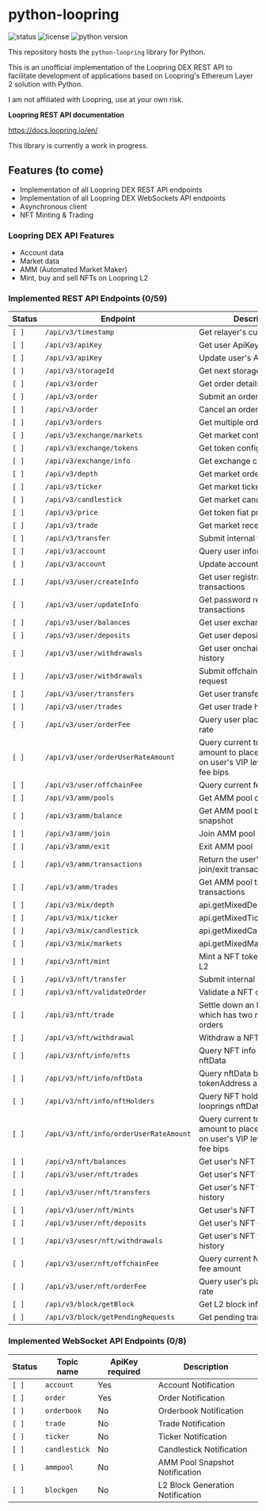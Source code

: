 # python-loopring

![status](https://img.shields.io/badge/status-work%20in%20progress-yellow) ![license](https://img.shields.io/badge/license-MIT-green) ![python version](https://img.shields.io/badge/python->%203.6-blue)

This repository hosts the `python-loopring` library for Python.

This is an unofficial implementation of the Loopring DEX REST API to facilitate development of applications based on Loopring's Ethereum Layer 2 solution with Python.

I am not affiliated with Loopring, use at your own risk.

**Loopring REST API documentation**

https://docs.loopring.io/en/

This library is currently a work in progress.

## Features (to come)

- Implementation of all Loopring DEX REST API endpoints
- Implementation of all Loopring DEX WebSockets API endpoints
- Asynchronous client
- NFT Minting & Trading

### Loopring DEX API Features

- Account data
- Market data
- AMM (Automated Market Maker)
- Mint, buy and sell NFTs on Loopring L2

### Implemented REST API Endpoints (0/59)

| Status  | Endpoint | Description | Method |
| ------- | -------- | ----------- | ------ |
| `[ ]` | `/api/v3/timestamp` | Get relayer's current time | GET |
| `[ ]` | `/api/v3/apiKey` | Get user ApiKey | GET |
| `[ ]` | `/api/v3/apiKey` | Update user's ApiKey | POST |
| `[ ]` | `/api/v3/storageId` | Get next storage ID | GET |
| `[ ]` | `/api/v3/order` | Get order details | GET |
| `[ ]` | `/api/v3/order` | Submit an order | POST |
| `[ ]` | `/api/v3/order` | Cancel an order | DELETE |
| `[ ]` | `/api/v3/orders` | Get multiple orders | GET |
| `[ ]` | `/api/v3/exchange/markets` | Get market configurations | GET |
| `[ ]` | `/api/v3/exchange/tokens` | Get token configurations | GET |
| `[ ]` | `/api/v3/exchange/info` | Get exchange configurations | GET |
| `[ ]` | `/api/v3/depth` | Get market orderbook | GET |
| `[ ]` | `/api/v3/ticker` | Get market ticker | GET |
| `[ ]` | `/api/v3/candlestick` | Get market candlestick | GET |
| `[ ]` | `/api/v3/price` | Get token fiat prices | GET |
| `[ ]` | `/api/v3/trade` | Get market recent trades | GET |
| `[ ]` | `/api/v3/transfer` | Submit internal transfer | POST |
| `[ ]` | `/api/v3/account` | Query user information | GET |
| `[ ]` | `/api/v3/account` | Update account EDDSA key | POST |
| `[ ]` | `/api/v3/user/createInfo` | Get user registration transactions | GET |
| `[ ]` | `/api/v3/user/updateInfo` | Get password reset transactions | GET |
| `[ ]` | `/api/v3/user/balances` | Get user exchange balances | GET |
| `[ ]` | `/api/v3/user/deposits` | Get user deposit history | GET |
| `[ ]` | `/api/v3/user/withdrawals` | Get user onchain withdrawal history | GET |
| `[ ]` | `/api/v3/user/withdrawals` | Submit offchain withdrawal request | GET |
| `[ ]` | `/api/v3/user/transfers` | Get user transfer list | GET |
| `[ ]` | `/api/v3/user/trades` | Get user trade history | GET |
| `[ ]` | `/api/v3/user/orderFee` | Query user place order fee rate | GET |
| `[ ]` | `/api/v3/user/orderUserRateAmount` | Query current token minimum amount to place order based on user's VIP level and max fee bips | GET |
| `[ ]` | `/api/v3/user/offchainFee` | Query current fee amount | GET |
| `[ ]` | `/api/v3/amm/pools` | Get AMM pool configurations | GET |
| `[ ]` | `/api/v3/amm/balance` | Get AMM pool balance snapshot | GET |
| `[ ]` | `/api/v3/amm/join` | Join AMM pool | POST |
| `[ ]` | `/api/v3/amm/exit` | Exit AMM pool | POST |
| `[ ]` | `/api/v3/amm/transactions` | Return the user's AMM join/exit transactions | GET |
| `[ ]` | `/api/v3/amm/trades` | Get AMM pool trade transactions | GET |
| `[ ]` | `/api/v3/mix/depth` | api.getMixedDepth.value | GET |
| `[ ]` | `/api/v3/mix/ticker` | api.getMixedTicker.value | GET |
| `[ ]` | `/api/v3/mix/candlestick` | api.getMixedCandlestick.value | GET |
| `[ ]` | `/api/v3/mix/markets` | api.getMixedMarkets.value | GET |
| `[ ]` | `/api/v3/nft/mint` | Mint a NFT token on Loopring L2 | POST |
| `[ ]` | `/api/v3/nft/transfer` | Submit internal NFT transfer | POST |
| `[ ]` | `/api/v3/nft/validateOrder` | Validate a NFT order | POST |
| `[ ]` | `/api/v3/nft/trade` | Settle down an NFT trade which has two matched orders | POST |
| `[ ]` | `/api/v3/nft/withdrawal` | Withdraw a NFT token | POST |
| `[ ]` | `/api/v3/nft/info/nfts` | Query NFT info by looprings nftData | GET |
| `[ ]` | `/api/v3/nft/info/nftData` | Query nftData by minter, tokenAddress and nftID | GET |
| `[ ]` | `/api/v3/nft/info/nftHolders` | Query NFT holders by looprings nftData | GET |
| `[ ]` | `/api/v3/nft/info/orderUserRateAmount` | Query current token minimum amount to place order based on user's VIP level and max fee bips | GET |
| `[ ]` | `/api/v3/nft/balances` | Get user's NFT balance | GET |
| `[ ]` | `/api/v3/user/nft/trades` | Get user's NFT trade list | GET |
| `[ ]` | `/api/v3/user/nft/transfers` | Get user's NFT transfer history | GET |
| `[ ]` | `/api/v3/user/nft/mints` | Get user's NFT mint history | GET |
| `[ ]` | `/api/v3/user/nft/deposits` | Get user's NFT deposit history | GET |
| `[ ]` | `/api/v3/usesr/nft/withdrawals` | Get user's NFT withdrawal history | GET |
| `[ ]` | `/api/v3/user/nft/offchainFee` | Query current NFT requests fee amount | GET |
| `[ ]` | `/api/v3/user/nft/orderFee` | Query user's place order fee rate | GET |
| `[ ]` | `/api/v3/block/getBlock` | Get L2 block info | GET |
| `[ ]` | `/api/v3/block/getPendingRequests` | Get pending transactions | GET |

### Implemented WebSocket API Endpoints (0/8)

| Status  | Topic name | ApiKey required | Description |
| ------- | ---------- | --------------- | ----------- |
| `[ ]` | `account` | Yes | Account Notification |
| `[ ]` | `order` | Yes | Order Notification |
| `[ ]` | `orderbook` | No | Orderbook Notification |
| `[ ]` | `trade` | No | Trade Notification |
| `[ ]` | `ticker` | No | Ticker Notification |
| `[ ]` | `candlestick` | No | Candlestick Notification |
| `[ ]` | `ammpool` | No | AMM Pool Snapshot Notification |
| `[ ]` | `blockgen` | No | L2 Block Generation Notification |

